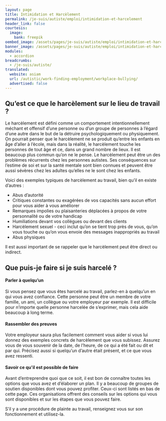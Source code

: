 ```yaml
---
layout: page
title: Intimidation et Harcèlement
permalink: /je-suis/autiste/emploi/intimidation-et-harcelement
header_link: false
courtesis:
  image:
    bank: freepik
oembed_image: /assets/pages/je-suis/autiste/emploi/intimidation-et-harcelement/opengraph.jpg
banner_image: /assets/pages/je-suis/autiste/emploi/intimidation-et-harcelement/banner.jpg
modules:
  - accordion
breadcrumbs:
  - /je-suis/autiste/
translated:
  website: asiam
  url: /autistic/work-finding-employment/workplace-bullying/
  advertised: false
---
```


## Qu’est ce que le harcèlement sur le lieu de travail ?

Le harcèlement est défini comme un comportement intentionnellement méchant et offensif d’une personne ou d’un groupe de personnes à l’égard d’une autre dans le but de la détruire psychologiquement ou physiquement.
On pourrait penser que le harcèlement ne se produit qu’entre les enfants en ầge d’aller à l’école, mais dans la réalité, le harcèlement touche les personnes de tout âge et ce, dans un grand nombre de lieux. Il est beaucoup plus commun qu’on ne le pense.
Le harcèlement peut être un des problèmes récurrents chez les personnes autistes. Ses conséquences sur l’estime de soi et sur la santé mentale sont bien connues et peuvent être aussi sévères chez les adultes qu’elles ne le sont chez les enfants.


Voici des exemples typiques de harcèlement au travail, bien qu’il en existe d’autres :

  - Abus d’autorité
  - Critiques constantes ou exagérées de vos capacités sans aucun effort pour vous aider à vous améliorer
  - Remarques impolies ou plaisanteries déplacées à propos de votre personnalité ou de votre handicap
  - Humiliations devant vos collègues ou devant des clients
  - Harcèlement sexuel - ceci inclut qu’on se tient trop près de vous, qu’on vous touche ou qu’on vous envoie des messages inappropriés au travail
  - Abus physiques

Il est aussi important de se rappeler que le harcèlement peut être direct ou indirect.


## Que puis-je faire si je suis harcelé ?

<amp-accordion animate expand-single-section disable-session-states>
 <section expanded>
  <h4 class="n"><span></span>Parler à quelqu’un</h4>
  <div>
<p>Si vous pensez que vous êtes harcelé au travail, parlez-en à quelqu’un en qui vous avez confiance. Cette personne peut être un membre de votre famille, un ami, un collègue ou votre employeur par exemple. Il est difficile pour n’importe quelle personne harcelée de s’exprimer, mais cela aide beaucoup à long terme.</p>
  </div>
 </section>
 <section>
  <h4 class="n"><span></span>Rassembler des preuves</h4>
  <div>
<p>Votre employeur saura plus facilement comment vous aider si vous lui donnez des exemples concrets de harcèlement que vous subissez. Assurez vous de vous souvenir de la date, de l’heure, de ce qui a été fait ou dit et par qui. Précisez aussi si quelqu’un d’autre était présent, et ce que vous avez ressenti.</p>
  </div>
 </section>
 <section>
  <h4 class="n"><span></span>Savoir ce qu'il est possible de faire</h4>
  <div>
<p>Avant d’entreprendre quoi que ce soit, il est bon de connaître toutes les options que vous avez et d’élaborer un plan. Il y a beaucoup de groupes de soutien disponibles dont vous pouvez profiter. Ceux-ci sont listés en bas de cette page. Ces organisations offrent des conseils sur les options qui vous sont disponibles et sur les étapes que vous pouvez faire.</p>
<p>S’il y a une procédure de plainte au travail, renseignez vous sur son fonctionnement et utilisez-la.</p>
<!--
 Si vous sentez que votre travail ne prend pas votre plainte au sérieux ou n’a pas réussi à la traiter correctement, vous pouvez</p>
-->
  </div>
 </section>
</amp-accordion>


